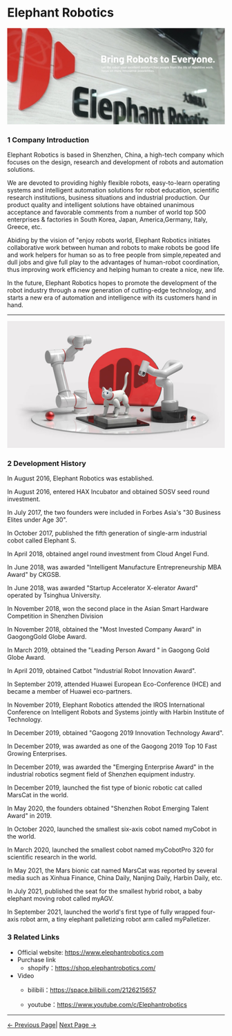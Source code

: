 # Elephant Robotics 

![Company Profile](../resources/9-AboutUs/9.1/9.1.1-1.png)

### 1 Company Introduction

Elephant Robotics is based in Shenzhen, China, a high-tech company which focuses on the design, research and development of robots and automation solutions.

We are devoted to providing highly flexible robots, easy-to-learn operating systems and intelligent automation solutions for robot education, scientific research institutions, business situations and industrial production. Our product quality and intelligent solutions have obtained unanimous acceptance and favorable comments from a number of world top 500 enterprises & factories in South Korea, Japan, America,Germany, Italy, Greece, etc.

Abiding by the vision of "enjoy robots world, Elephant Robotics initiates collaborative work between human and robots to make robots be good life and work helpers for human so as to free people from simple,repeated and dull jobs and give full play to the advantages of human-robot coordination, thus improving work efficiency and helping human to create a nice, new life.

In the future, Elephant Robotics hopes to promote the development of the robot industry through a new generation of cutting-edge technology, and
starts a new era of automation and intelligence with its customers hand in hand. 

***
![Company History](../resources/9-AboutUs/9.1/9.1.1-2.png)

### 2 Development History

In August 2016, Elephant Robotics was established.

In August 2016, entered HAX Incubator and obtained SOSV seed round
investment.

In July 2017, the two founders were included in Forbes Asia\'s "30
Business Elites under Age 30".

In October 2017, published the fifth generation of single-arm industrial
cobot called Elephant S.

In April 2018, obtained angel round investment from Cloud Angel Fund.

In June 2018, was awarded "Intelligent Manufacture Entrepreneurship MBA
Award" by CKGSB.

In June 2018, was awarded "Startup Accelerator X-elerator Award"
operated by Tsinghua University.

In November 2018, won the second place in the Asian Smart Hardware
Competition in Shenzhen Division

In November 2018, obtained the \"Most Invested Company Award\" in
GaogongGold Globe Award.

In March 2019, obtained the \"Leading Person Award \" in Gaogong Gold
Globe Award.

In April 2019, obtained Catbot "Industrial Robot Innovation Award".

In September 2019, attended Huawei European Eco-Conference (HCE) and
became a member of Huawei eco-partners.

In November 2019, Elephant Robotics attended the IROS International
Conference on Intelligent Robots and Systems jointly with Harbin
Institute of Technology.

In December 2019, obtained "Gaogong 2019 Innovation Technology Award".

In December 2019, was awarded as one of the Gaogong 2019 Top 10 Fast
Growing Enterprises.

In December 2019, was awarded the \"Emerging Enterprise Award" in the
industrial robotics segment field of Shenzhen equipment industry.

In December 2019, launched the fist type of bionic robotic cat called
MarsCat in the world.

In May 2020, the founders obtained \"Shenzhen Robot Emerging Talent
Award" in 2019.

In October 2020, launched the smallest six-axis cobot named myCobot in
the world.

In March 2020, launched the smallest cobot named myCobotPro 320 for
scientific research in the world.

In May 2021, the Mars bionic cat named MarsCat was reported by several
media such as Xinhua Finance, China Daily, Nanjing Daily, Harbin Daily,
etc.

In July 2021, published the seat for the smallest hybrid robot, a baby
elephant moving robot called myAGV.

In September 2021, launched the world's first type of fully wrapped
four-axis robot arm, a tiny elephant palletizing robot arm called
myPalletizer.

### 3 Related Links
-   Official website: https://www.elephantrobotics.com
-   Purchase link
	* shopify：https://shop.elephantrobotics.com/
-   Video
	* bilibili：https://space.bilibili.com/2126215657

	* youtube：https://www.youtube.com/c/Elephantrobotics


---
[← Previous Page](README.md)| [Next Page →](9.2_contact.md)